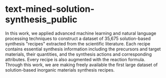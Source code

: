 # text-mined-solution-synthesis_public

In this work, we applied advanced machine learning and natural language processing techniques to construct a dataset of 35,675 solution-based synthesis "recipes" extracted from the scientific literature. Each recipe contains essential synthesis information including the precursors and target materials, their quantities, and the synthesis actions and corresponding attributes. Every recipe is also augmented with the reaction formula. Through this work, we are making freely available the first large dataset of solution-based inorganic materials synthesis recipes.
